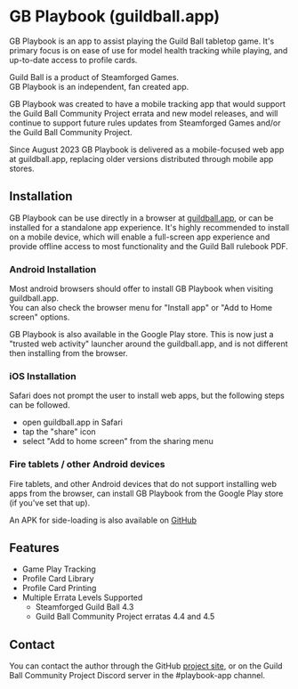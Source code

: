 # GB Playbook (guildball.app)

GB Playbook is an app to assist playing the Guild Ball tabletop game.  It's
primary focus is on ease of use for model health tracking while playing, and
up-to-date access to profile cards.

Guild Ball is a product of Steamforged Games.  
GB Playbook is an independent, fan created app.

GB Playbook was created to have a mobile tracking app that would support the
Guild Ball Community Project errata and new model releases, and will continue
to support future rules updates from Steamforged Games and/or the Guild Ball
Community Project.

Since August 2023 GB Playbook is delivered as a mobile-focused web app at
guildball.app, replacing older versions distributed through mobile app stores.

## Installation

GB Playbook can be use directly in a browser at
[guildball.app](https://guildball.app), or can be installed for a standalone app
experience.  It's highly recommended to install on a mobile device, which will
enable a full-screen app experience and provide offline access to most
functionality and the Guild Ball rulebook PDF.

### Android Installation
Most android browsers should offer to install GB Playbook when visiting
guildball.app.  
You can also check the browser menu for "Install app" or "Add to Home screen"
options.

GB Playbook is also available in the Google Play store.  This is now just a
"trusted web activity" launcher around the guildball.app, and is not different
then installing from the browser.

### iOS Installation
Safari does not prompt the user to install web apps, but the following steps
can be followed.
- open guildball.app in Safari
- tap the "share" icon
- select "Add to home screen" from the sharing menu

### Fire tablets / other Android devices
Fire tablets, and other Android devices that do not support installing web apps
from the browser, can install GB Playbook from the Google Play store (if you've
set that up).

An APK for side-loading is also available on
[GitHub](https://github.com/cleech/GBPlaybook/releases)


## Features
- Game Play Tracking
- Profile Card Library
- Profile Card Printing    
- Multiple Errata Levels Supported
  - Steamforged Guild Ball 4.3
  - Guild Ball Community Project erratas 4.4 and 4.5

## Contact
You can contact the author through the GitHub
[project site](https://github.com/cleech/GBPlaybook/),
or on the Guild Ball Community Project Discord server in the #playbook-app
channel.

